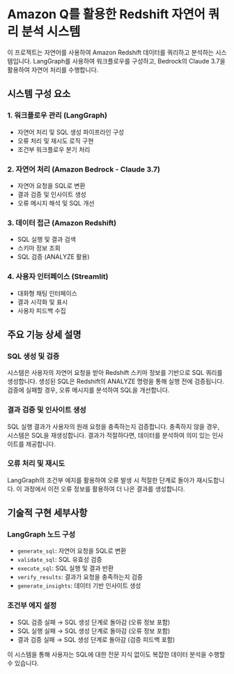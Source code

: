 # Amazon Q를 활용한 Redshift 자연어 쿼리 분석 시스템

이 프로젝트는 자연어를 사용하여 Amazon Redshift 데이터를 쿼리하고 분석하는 시스템입니다. LangGraph를 사용하여 워크플로우를 구성하고, Bedrock의 Claude 3.7을 활용하여 자연어 처리를 수행합니다.

## 시스템 구성 요소

### 1. 워크플로우 관리 (LangGraph)
- 자연어 처리 및 SQL 생성 파이프라인 구성
- 오류 처리 및 재시도 로직 구현
- 조건부 워크플로우 분기 처리

### 2. 자연어 처리 (Amazon Bedrock - Claude 3.7)
- 자연어 요청을 SQL로 변환
- 결과 검증 및 인사이트 생성
- 오류 메시지 해석 및 SQL 개선

### 3. 데이터 접근 (Amazon Redshift)
- SQL 실행 및 결과 검색
- 스키마 정보 조회
- SQL 검증 (ANALYZE 활용)

### 4. 사용자 인터페이스 (Streamlit)
- 대화형 채팅 인터페이스
- 결과 시각화 및 표시
- 사용자 피드백 수집

## 주요 기능 상세 설명

### SQL 생성 및 검증
시스템은 사용자의 자연어 요청을 받아 Redshift 스키마 정보를 기반으로 SQL 쿼리를 생성합니다. 생성된 SQL은 Redshift의 ANALYZE 명령을 통해 실행 전에 검증됩니다. 검증에 실패할 경우, 오류 메시지를 분석하여 SQL을 개선합니다.

### 결과 검증 및 인사이트 생성
SQL 실행 결과가 사용자의 원래 요청을 충족하는지 검증합니다. 충족하지 않을 경우, 시스템은 SQL을 재생성합니다. 결과가 적절하다면, 데이터를 분석하여 의미 있는 인사이트를 제공합니다.

### 오류 처리 및 재시도
LangGraph의 조건부 에지를 활용하여 오류 발생 시 적절한 단계로 돌아가 재시도합니다. 이 과정에서 이전 오류 정보를 활용하여 더 나은 결과를 생성합니다.

## 기술적 구현 세부사항

### LangGraph 노드 구성
- `generate_sql`: 자연어 요청을 SQL로 변환
- `validate_sql`: SQL 유효성 검증
- `execute_sql`: SQL 실행 및 결과 반환
- `verify_results`: 결과가 요청을 충족하는지 검증
- `generate_insights`: 데이터 기반 인사이트 생성

### 조건부 에지 설정
- SQL 검증 실패 → SQL 생성 단계로 돌아감 (오류 정보 포함)
- SQL 실행 실패 → SQL 생성 단계로 돌아감 (오류 정보 포함)
- 결과 검증 실패 → SQL 생성 단계로 돌아감 (검증 피드백 포함)

이 시스템을 통해 사용자는 SQL에 대한 전문 지식 없이도 복잡한 데이터 분석을 수행할 수 있습니다.

